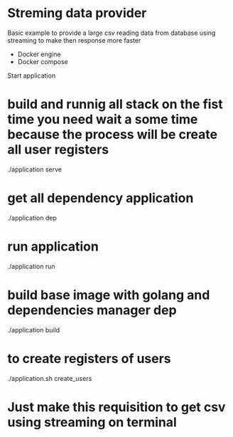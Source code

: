 # Streming data provider

Basic example to provide a large csv reading data from database using streaming to make then response more faster

 - Docker engine
 - Docker compose

Start application
  # build and runnig all stack on the fist time you need wait a some time because the process will be create all user registers
  ./application serve

  # get all dependency application 
  ./application dep

  # run application 
  ./application run

  # build base image with golang and dependencies manager dep
  ./application build

  # to create registers of users
  ./application.sh create_users

# Just make this requisition to get csv using streaming on terminal
